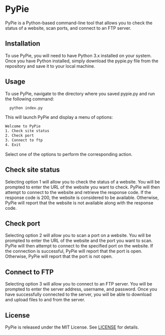 
# PyPie

PyPie is a Python-based command-line tool that allows you to check the status of a website, scan ports, and connect to an FTP server.
## Installation

To use PyPie, you will need to have Python 3.x installed on your system. Once you have Python installed, simply download the pypie.py file from the repository and save it to your local machine.
## Usage

To use PyPie, navigate to the directory where you saved pypie.py and run the following command:

```bash
  python index.py
```
This will launch PyPie and display a menu of options:
```bash
Welcome to PyPie   
1. Check site status
2. Check port
3. Connect to ftp
4. Exit
```
Select one of the options to perform the corresponding action.
## Check site status

Selecting option 1 will allow you to check the status of a website. You will be prompted to enter the URL of the website you want to check. PyPie will then attempt to connect to the website and retrieve the response code. If the response code is 200, the website is considered to be available. Otherwise, PyPie will report that the website is not available along with the response code.
## Check port

Selecting option 2 will allow you to scan a port on a website. You will be prompted to enter the URL of the website and the port you want to scan. PyPie will then attempt to connect to the specified port on the website. If the connection is successful, PyPie will report that the port is open. Otherwise, PyPie will report that the port is not open.
## Connect to FTP

Selecting option 3 will allow you to connect to an FTP server. You will be prompted to enter the server address, username, and password. Once you have successfully connected to the server, you will be able to download and upload files to and from the server.
## License

PyPie is released under the MIT License. See [LICENSE](https://raw.githubusercontent.com/KailUser/PyPie/alpha/LICENSE) for details.
